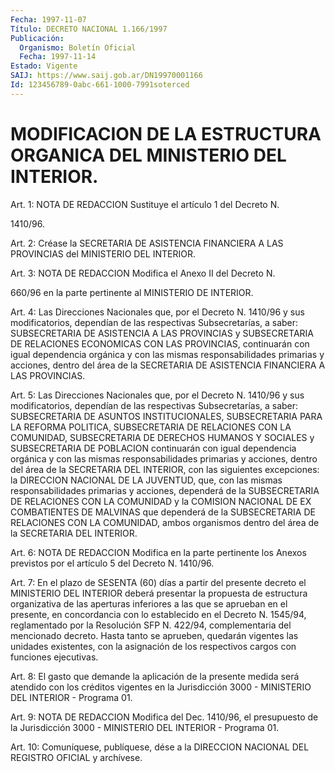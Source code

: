 ```yaml
---
Fecha: 1997-11-07
Título: DECRETO NACIONAL 1.166/1997
Publicación:
  Organismo: Boletín Oficial
  Fecha: 1997-11-14
Estado: Vigente
SAIJ: https://www.saij.gob.ar/DN19970001166
Id: 123456789-0abc-661-1000-7991soterced
---
```

# MODIFICACION DE LA ESTRUCTURA ORGANICA DEL MINISTERIO DEL INTERIOR.

<a id="1"></a>
Art. 1: NOTA DE REDACCION Sustituye el artículo 1 del Decreto N.

1410/96.

<a id="2"></a>
Art.  2:  Créase  la  SECRETARIA  DE  ASISTENCIA FINANCIERA A LAS PROVINCIAS del MINISTERIO DEL INTERIOR.

<a id="3"></a>
Art. 3: NOTA DE REDACCION Modifica el Anexo II del Decreto N.

660/96 en la parte pertinente al MINISTERIO DE INTERIOR.

<a id="4"></a>
Art. 4: Las Direcciones Nacionales que, por el Decreto N. 1410/96 y sus modificatorios, dependían de las  respectivas Subsecretarías, a saber: SUBSECRETARIA DE ASISTENCIA A LAS PROVINCIAS y SUBSECRETARIA DE RELACIONES ECONOMICAS CON LAS PROVINCIAS,  continuarán con igual dependencia orgánica y con las mismas responsabilidades primarias y acciones, dentro del área de la SECRETARIA DE ASISTENCIA FINANCIERA A LAS PROVINCIAS.

<a id="5"></a>
Art. 5: Las Direcciones Nacionales que, por el Decreto N. 1410/96 y sus modificatorios, dependían de las respectivas  Subsecretarías, a saber: SUBSECRETARIA DE ASUNTOS INSTITUCIONALES, SUBSECRETARIA PARA LA REFORMA POLITICA, SUBSECRETARIA DE RELACIONES CON  LA COMUNIDAD, SUBSECRETARIA  DE  DERECHOS  HUMANOS Y SOCIALES y SUBSECRETARIA  DE POBLACION continuarán con igual  dependencia  orgánica  y  con  las mismas  responsabilidades  primarias y acciones, dentro del área de la SECRETARIA DEL INTERIOR,  con  las  siguientes  excepciones:  la DIRECCION NACIONAL DE LA JUVENTUD, que, con las mismas responsabilidades primarias y acciones, dependerá de la SUBSECRETARIA DE RELACIONES CON LA COMUNIDAD y la COMISION NACIONAL DE EX COMBATIENTES DE MALVINAS que dependerá de la SUBSECRETARIA DE RELACIONES CON LA COMUNIDAD, ambos organismos dentro del área de la SECRETARIA DEL INTERIOR.

<a id="6"></a>
Art.  6:  NOTA DE REDACCION Modifica en la parte pertinente los Anexos previstos por el artículo 5 del Decreto N. 1410/96.

<a id="7"></a>
Art. 7: En el plazo de SESENTA (60)  días  a  partir  del presente decreto el MINISTERIO DEL INTERIOR deberá presentar la propuesta de estructura  organizativa de las aperturas inferiores a las  que  se aprueban en el  presente,  en concordancia con lo establecido en el Decreto N. 1545/94, reglamentado  por  la  Resolución  SFP N. 422/94, complementaria  del  mencionado  decreto.  Hasta tanto se aprueben, quedarán vigentes las unidades existentes, con la asignación de los respectivos cargos con funciones ejecutivas.

<a id="8"></a>
Art. 8: El gasto que demande la aplicación  de  la presente medida será atendido con los créditos vigentes en la Jurisdicción  3000  - MINISTERIO DEL INTERIOR - Programa 01.

<a id="9"></a>
Art.  9:  NOTA DE REDACCION Modifica del Dec. 1410/96, el presupuesto de la Jurisdicción 3000 - MINISTERIO DEL INTERIOR - Programa 01.

<a id="10"></a>
Art. 10: Comuníquese,  publíquese,  dése  a la DIRECCION NACIONAL DEL REGISTRO OFICIAL y archívese.
